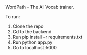 WordPath - The AI Vocab trainer.

To run:
1. Clone the repo
2. Cd to the backend
3. Run pip install -r requirements.txt
4. Run python app.py
5. Go to localhost:5000
